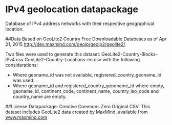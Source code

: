 # IPv4 geolocation datapackage
Database of IPv4 address networks with their respective geographical location.

##Data
Based on GeoLite2 Country Free Downloadable Databases as of Apr 21, 2015 http://dev.maxmind.com/geoip/geoip2/geolite2/

Two files were used to generate this dataset:
GeoLite2-Country-Blocks-IPv4.csv
GeoLite2-Country-Locations-en.csv
with the following considerations:

- Where geoname_id was not available, registered_country_geoname_id was used.
- Where geoname_id and registered_country_genoname_id where empty, geoname_id, continent_code, continent_name, country_iso_code and country_name are empty.

##License
Datapackage: Creative Commons Zero
Original CSV: This dataset includes GeoLite2 data created by MaxMind, available from www.maxmind.com
